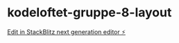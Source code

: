 # kodeloftet-gruppe-8-layout

[Edit in StackBlitz next generation editor ⚡️](https://stackblitz.com/~/github.com/LarsGJobloop/kodeloftet-gruppe-8-layout)